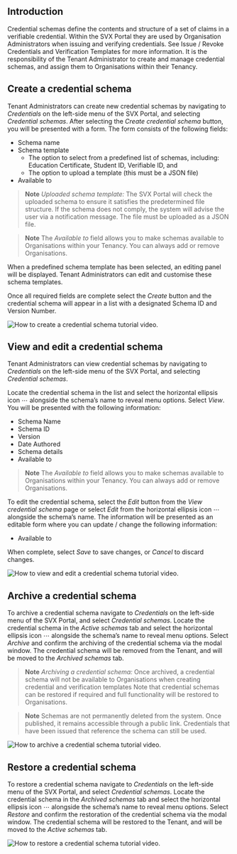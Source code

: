 ## Introduction

Credential schemas define the contents and structure of a set of claims in a verifiable credential. Within the SVX Portal they are used by Organisation Administrators when issuing and verifying credentials. See Issue / Revoke Credentials and Verification Templates for more information. It is the responsibility of the Tenant Administrator to create and manage credential schemas, and assign them to Organisations within their Tenancy.

## Create a credential schema

Tenant Administrators can create new credential schemas by navigating to _Credentials_ on the left-side menu of the SVX Portal, and selecting _Credential schemas_. After selecting the _Create credential schema_ button, you will be presented with a form. The form consists of the following fields:
* Schema name
* Schema template
  * The option to select from a predefined list of schemas, including: Education Certificate, Student ID, Verifiable ID, and
  * The option to upload a template (this must be a JSON file)
* Available to

> **Note**
> _Uploaded schema template:_ The SVX Portal will check the uploaded schema to ensure it satisfies the predetermined file structure. If the schema does not comply, the system will advise the user via a notification message. The file must be uploaded as a JSON file.

> **Note**
> The _Available to_ field allows you to make schemas available to Organisations within your Tenancy. You can always add or remove Organisations.

When a predefined schema template has been selected, an editing panel will be displayed. Tenant Administrators can edit and customise these schema templates.

Once all required fields are complete select the _Create_ button and the credential schema will appear in a list with a designated Schema ID and Version Number.

![How to create a credential schema tutorial video.](/.gitbook/assets/12_TA_Create_new_credential_schema.gif)

## View and edit a credential schema

Tenant Administrators can view credential schemas by navigating to _Credentials_ on the left-side menu of the SVX Portal, and selecting _Credential schemas_. 

Locate the credential schema in the list and select the horizontal ellipsis icon ⋯ alongside the schema’s name to reveal menu options. Select _View_. You will be presented with the following information:
* Schema Name
* Schema ID
* Version
* Date Authored
* Schema details
* Available to

> **Note**
> The _Available to_ field allows you to make schemas available to Organisations within your Tenancy. You can always add or remove Organisations.

To edit the credential schema, select the _Edit_ button from the _View credential schema_ page or select _Edit_ from the horizontal ellipsis icon ⋯ alongside the schema’s name. The information will be presented as an editable form where you can update / change the following information:
* Available to

When complete, select _Save_ to save changes, or _Cancel_ to discard changes.

![How to view and edit a credential schema tutorial video.](/.gitbook/assets/13_TA_View_and_edit_credential_schema.gif)

## Archive a credential schema

To archive a credential schema navigate to _Credentials_ on the left-side menu of the SVX Portal, and select _Credential schemas_. Locate the credential schema in the _Active schemas_ tab and select the horizontal ellipsis icon ⋯ alongside the schema’s name to reveal menu options. Select _Archive_ and confirm the archiving of the credential schema via the modal window. The credential schema will be removed from the Tenant, and will be moved to the _Archived schemas_ tab.

> **Note**
> _Archiving a credential schema:_ Once archived, a credential schema will not be available to Organisations when creating credential and verification templates
> Note that credential schemas can be restored if required and full functionality will be restored to Organisations.

> **Note**
> Schemas are not permanently deleted from the system. Once published, it remains accessible through a public link. Credentials that have been issued that reference the schema can still be used.

![How to archive a credential schema tutorial video.](/.gitbook/assets/14_TA_Archive_credential_schema.gif)

## Restore a credential schema

To restore a credential schema navigate to _Credentials_ on the left-side menu of the SVX Portal, and select _Credential schemas_. Locate the credential schema in the _Archived schemas_ tab and select the horizontal ellipsis icon ⋯ alongside the schema’s name to reveal menu options. Select _Restore_ and confirm the restoration of the credential schema via the modal window. The credential schema will be restored to the Tenant, and will be moved to the _Active schemas_ tab.

![How to restore a credential schema tutorial video.](/.gitbook/assets/15_TA_Restore_credential_schema.gif)
